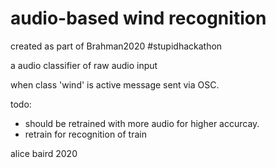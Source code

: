 # audio-based wind recognition 



created as part of Brahman2020 #stupidhackathon  

a audio classifier of raw audio input  

when class 'wind' is active message sent via OSC. 

todo:
- should be retrained with more audio for higher accurcay.
- retrain for recognition of train 

alice baird 2020
